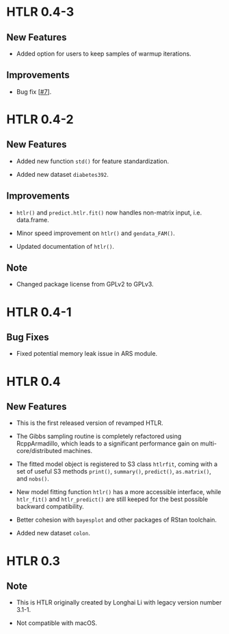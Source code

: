 # HTLR 0.4-3

## New Features

* Added option for users to keep samples of warmup iterations.

## Improvements

* Bug fix [[#7](https://github.com/longhaiSK/HTLR/issues/7)].

# HTLR 0.4-2

## New Features

* Added new function `std()` for feature standardization. 

* Added new dataset `diabetes392`.

## Improvements

* `htlr()` and `predict.htlr.fit()` now handles non-matrix input, i.e. data.frame.

* Minor speed improvement on `htlr()` and `gendata_FAM()`. 

* Updated documentation of `htlr()`.

## Note

* Changed package license from GPLv2 to GPLv3.

# HTLR 0.4-1

## Bug Fixes

* Fixed potential memory leak issue in ARS module. 

# HTLR 0.4

## New Features

* This is the first released version of revamped HTLR.

* The Gibbs sampling routine is completely refactored using RcppArmadillo, which leads to a significant performance gain on multi-core/distributed machines.  

* The fitted model object is registered to S3 class `htlrfit`, coming with a set of useful S3 methods `print()`, `summary()`, `predict()`, `as.matrix()`, and `nobs()`.   

* New model fitting function `htlr()` has a more accessible interface, while `htlr_fit()` and `htlr_predict()` are still keeped for the best possible backward compatibility.

* Better cohesion with `bayesplot` and other packages of RStan toolchain.

* Added new dataset `colon`. 

# HTLR 0.3

## Note

* This is HTLR originally created by Longhai Li with legacy version number 3.1-1.

* Not compatible with macOS. 
